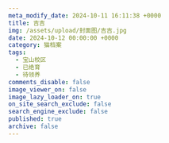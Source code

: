 ```yaml
---
meta_modify_date: 2024-10-11 16:11:38 +0000
title: 吉吉
img: /assets/upload/封面图/吉吉.jpg
date: 2024-10-12 00:00:00 +0000
category: 猫档案
tags:
  - 宝山校区
  - 已绝育
  - 待领养
comments_disable: false
image_viewer_on: false
image_lazy_loader_on: true
on_site_search_exclude: false
search_engine_exclude: false
published: true
archive: false
---
```

